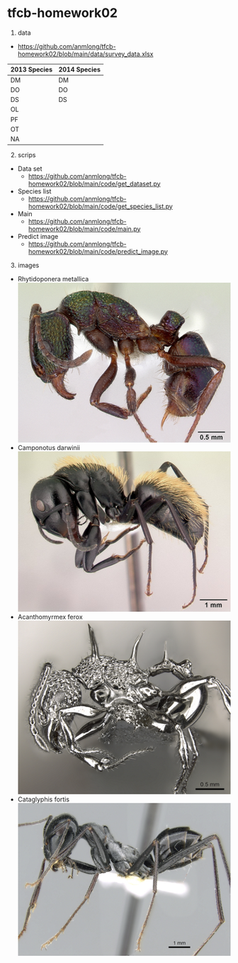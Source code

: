 # tfcb-homework02
1. data

* https://github.com/anmlong/tfcb-homework02/blob/main/data/survey_data.xlsx

2013 Species | 2014 Species
------------ | -------------
DM | DM
DO | DO
DS | DS
   | OL
   | PF
   | OT
   | NA

2. scrips
* Data set
  * https://github.com/anmlong/tfcb-homework02/blob/main/code/get_dataset.py
* Species list
  * https://github.com/anmlong/tfcb-homework02/blob/main/code/get_species_list.py
* Main
  * https://github.com/anmlong/tfcb-homework02/blob/main/code/main.py
* Predict image
  * https://github.com/anmlong/tfcb-homework02/blob/main/code/predict_image.py

3. images
* Rhytidoponera metallica
![alt text](https://github.com/anmlong/tfcb-homework02/blob/main/images/casent0172345-rhytidoponera_metallica.jpg "Logo Title Text 1")
* Camponotus darwinii
![alt text](https://github.com/anmlong/tfcb-homework02/blob/main/images/casent0191696-camponotus_darwinii.jpg "Logo Title Text 1")
* Acanthomyrmex ferox
![alt text](https://github.com/anmlong/tfcb-homework02/blob/main/images/casent0901788-p-1-high_acanthomyrmex-ferox.jpg "Logo Title Text 1")
* Cataglyphis fortis
![alt text](https://github.com/anmlong/tfcb-homework02/blob/main/images/casent0906296-p-1-high_cataglyphis-fortis.jpg "Logo Title Text 1")
